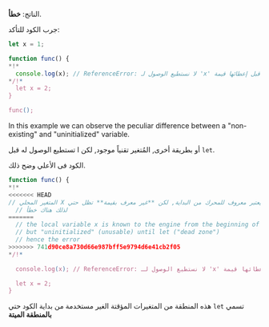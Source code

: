 الناتج: **خطأ**.

جرب الكود للتأكد:

```js run
let x = 1;

function func() {
*!*
  console.log(x); // ReferenceError: لا نستطيع الوصول لـ 'x' قبل إعطائها قيمة
*/!*
  let x = 2;
}

func();
```

In this example we can observe the peculiar difference between a "non-existing" and "uninitialized" variable.

أو بطريقة أخرى, المُتغير تقنياً موجود, لكن ا تستطيع الوصول له قبل `let`.

الكود فى الأعلي وضح ذلك.

```js
function func() {
*!*
<<<<<<< HEAD
// المتغير المحلي X يعتبر معروف للمحرك من البداية, لكن **غير معرف بقيمة** تظل حتي let
  // لذلك هناك خطأ
=======
  // the local variable x is known to the engine from the beginning of the function,
  // but "uninitialized" (unusable) until let ("dead zone")
  // hence the error
>>>>>>> 741d90ce8a730d66e987bff5e9794d6e41cb2f05
*/!*

  console.log(x); // ReferenceError: لا نستطيع الوصول لـ 'x' قبل إعطائها قيمة

  let x = 2;
}
```

هذه المنطقة من المتغيرات المؤقتة الغير مستخدمة من بداية الكود حتي `let` تسمي **بالمنطقة الميتة**
